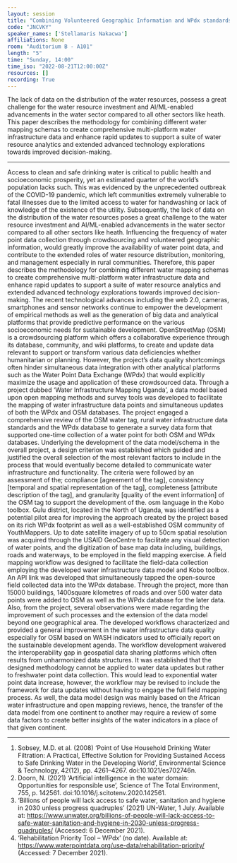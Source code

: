 ```yaml
---
layout: session
title: "Combining Volunteered Geographic Information and WPdx standards to Improve Mapping of Rural Water Infrastructure in Uganda."
code: "JNCVKY"
speaker_names: ['Stellamaris Nakacwa']
affiliations: None
room: "Auditorium B - A101"
length: "5"
time: "Sunday, 14:00"
time_iso: "2022-08-21T12:00:00Z"
resources: []
recording: True
---
```


The lack of data on the distribution of the water resources, possess a great challenge for the water resource investment and AI/ML-enabled advancements in the water sector compared to all other sectors like heath. This paper describes the methodology for combining different water mapping schemas to create comprehensive multi-platform water infrastructure data and enhance rapid updates to support a suite of water resource analytics and extended advanced technology explorations towards improved decision-making.

<hr>

Access to clean and safe drinking water is critical to public health and socioeconomic prosperity, yet an estimated quarter of the world’s population lacks such. This was evidenced by the unprecedented outbreak of the COVID-19 pandemic, which left communities extremely vulnerable to fatal illnesses due to the limited access to water for handwashing or lack of knowledge of the existence of the utility. Subsequently, the lack of data on the distribution of the water resources poses a great challenge to the water resource investment and AI/ML-enabled advancements in the water sector compared to all other sectors like heath. Influencing the frequency of water point data collection through crowdsourcing and volunteered geographic information, would greatly improve the availability of water point data, and contribute to the extended roles of water resource distribution, monitoring, and management especially in rural communities.  Therefore, this paper describes the methodology for combining different water mapping schemas to create comprehensive multi-platform water infrastructure data and enhance rapid updates to support a suite of water resource analytics and extended advanced technology explorations towards improved decision-making. 
The recent technological advances including the web 2.0, cameras, smartphones and sensor networks continue to empower the development of empirical methods as well as the generation of big data and analytical platforms that provide predictive performance on the various socioeconomic needs for sustainable development. OpenStreetMap (OSM) is a crowdsourcing platform which offers a collaborative experience through its database, community, and wiki platforms, to create and update data relevant to support or transform various data deficiencies whether humanitarian or planning. However, the project’s data quality shortcomings often hinder simultaneous data integration with other analytical platforms such as the Water Point Data Exchange (WPdx) that would explicitly maximize the usage and application of these crowdsourced data. Through a project dubbed ‘Water Infrastructure Mapping Uganda’, a data model based upon open mapping methods and survey tools was developed to facilitate the mapping of water infrastructure data points and simultaneous updates of both the WPdx and OSM databases. 
The project engaged a comprehensive review of the OSM water tag, rural water infrastructure data standards and the WPdx database to generate a survey data form that supported one-time collection of a water point for both OSM and WPdx databases. Underlying the development of the data model/schema in the overall project, a design criterion was established which guided and justified the overall selection of the most relevant factors to include in the process that would eventually become detailed to communicate water infrastructure and functionality. The criteria were followed by an assessment of the; compliance [agreement of the tag], consistency [temporal and spatial representation of the tag], completeness [attribute description of the tag], and granularity [quality of the event information] of the OSM tag to support the development of the. osm language in the Kobo toolbox.
Gulu district, located in the North of Uganda, was identified as a potential pilot area for improving the approach created by the project based on its rich WPdx footprint as well as a well-established OSM community of YouthMappers. Up to date satellite imagery of up to 50cm spatial resolution was acquired through the USAID GeoCentre to facilitate any visual detection of water points, and the digitization of base map data including, buildings, roads and waterways, to be employed in the field mapping exercise. A field mapping workflow was designed to facilitate the field-data collection employing the developed water infrastructure data model and Kobo toolbox. An API link was developed that simultaneously tapped the open-source field collected data into the WPdx database. 
Through the project, more than 15000 buildings, 1400square kilometres of roads and over 500 water data points were added to OSM as well as the WPdx database for the later data. Also, from the project, several observations were made regarding the improvement of such processes and the extension of the data model beyond one geographical area. The developed workflows characterized and provided a general improvement in the water infrastructure data quality especially for OSM   based on WASH indicators used to officially report on the sustainable development agenda. The workflow development waivered the interoperability gap in geospatial data sharing platforms which often results from unharmonized data structures. It was established that the designed methodology cannot be applied to water data updates but rather to freshwater point data collection. This would lead to exponential water point data increase, however, the workflow may be revised to include the framework for data updates without having to engage the full field mapping process. As well, the data model design was mainly based on the African water infrastructure and open mapping reviews, hence, the transfer of the data model from one continent to another may require a review of some data factors to create better insights of the water indicators in a place of that given continent.

<hr>

1. Sobsey, M.D. et al. (2008) ‘Point of Use Household Drinking Water Filtration: A Practical, Effective Solution for Providing Sustained Access to Safe Drinking Water in the Developing World’, Environmental Science &amp; Technology, 42(12), pp. 4261–4267. doi:10.1021/es702746n.
2. Doorn, N. (2021) ‘Artificial intelligence in the water domain: Opportunities for responsible use’, Science of The Total Environment, 755, p. 142561. doi:10.1016/j.scitotenv.2020.142561.
3. ‘Billions of people will lack access to safe water, sanitation and hygiene in 2030 unless progress quadruples’ (2021) UN-Water, 1 July. Available at: https://www.unwater.org/billions-of-people-will-lack-access-to-safe-water-sanitation-and-hygiene-in-2030-unless-progress-quadruples/  (Accessed: 6 December 2021).
4. ‘Rehabilitation Priority Tool – WPdx’ (no date). Available at: https://www.waterpointdata.org/use-data/rehabilitation-priority/ (Accessed: 7 December 2021).

